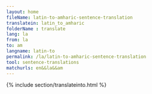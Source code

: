 ```yaml
---
layout: home
fileName: latin-to-amharic-sentence-translation
translatein: latin_to_amharic
folderName : translate
lang: la
from: la
to: am
langname: latin-to
permalink: /la/latin-to-amharic-sentence-translation
tool: sentence-translations
matchurls: en&&la&&am
---
```

{% include section/translateinto.html %}
